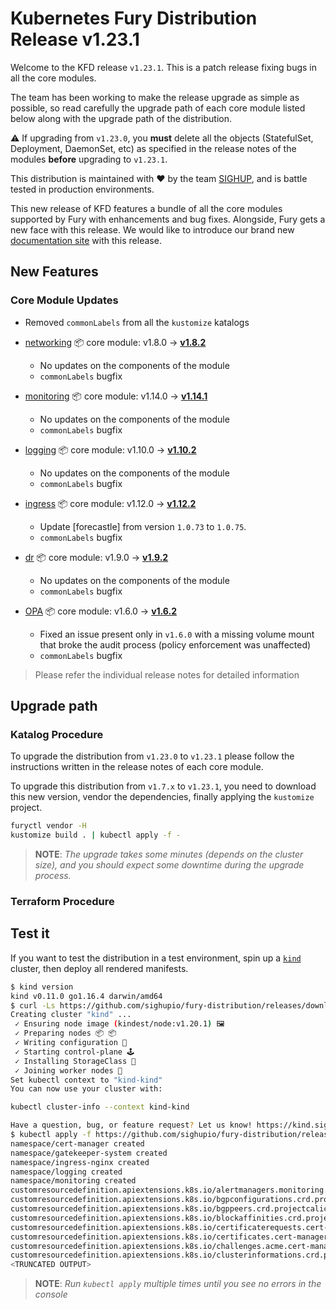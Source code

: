 # Kubernetes Fury Distribution Release v1.23.1

Welcome to the KFD release `v1.23.1`. This is a patch release
fixing bugs in all the core modules.

The team has been working to make the release upgrade as simple as possible, so read carefully the upgrade path of each
core module listed below along with the upgrade path of the distribution.

⚠️ If upgrading from `v1.23.0`, you **must** delete all the objects (StatefulSet, Deployment, DaemonSet, etc) as specified in the release notes of the modules
**before** upgrading to `v1.23.1`.

This distribution is maintained with ❤️ by the team [SIGHUP](https://sighup.io/),
and is battle tested in production environments.

This new release of KFD features a bundle of all the core modules supported by
Fury with enhancements and bug fixes. Alongside, Fury gets a new face with this
release. We would like to introduce our brand new
[documentation site](https://docs.kubernetesfury.com/) with this release.

## New Features

### Core Module Updates

- Removed `commonLabels` from all the `kustomize` katalogs

- [networking](https://github.com/sighupio/fury-kubernetes-networking) 📦 core module: v1.8.0 -> [**v1.8.2**](https://github.com/sighupio/fury-kubernetes-networking/releases/tag/v1.8.2)
  - No updates on the components of the module
  - `commonLabels` bugfix
- [monitoring](https://github.com/sighupio/fury-kubernetes-monitoring) 📦 core module: v1.14.0 -> [**v1.14.1**](https://github.com/sighupio/fury-kubernetes-monitoring/releases/tag/v1.14.1)
  - No updates on the components of the module
  - `commonLabels` bugfix
- [logging](https://github.com/sighupio/fury-kubernetes-logging) 📦 core module: v1.10.0 -> [**v1.10.2**](https://github.com/sighupio/fury-kubernetes-logging/releases/tag/v1.10.2)
  - No updates on the components of the module
  - `commonLabels` bugfix
- [ingress](https://github.com/sighupio/fury-kubernetes-ingress) 📦 core module: v1.12.0 -> [**v1.12.2**](https://github.com/sighupio/fury-kubernetes-ingress/releases/tag/v1.12.2)
  - Update [forecastle] from version `1.0.73` to `1.0.75`.
  - `commonLabels` bugfix
- [dr](https://github.com/sighupio/fury-kubernetes-dr) 📦 core module: v1.9.0 -> [**v1.9.2**](https://github.com/sighupio/fury-kubernetes-dr/releases/tag/v1.9.2)
  - No updates on the components of the module
  - `commonLabels` bugfix
- [OPA](https://github.com/sighupio/fury-kubernetes-opa) 📦 core module: v1.6.0 -> [**v1.6.2**](https://github.com/sighupio/fury-kubernetes-opa/releases/tag/v1.6.2)
  - Fixed an issue present only in `v1.6.0` with a missing volume mount that broke the audit process (policy enforcement was unaffected)
  - `commonLabels` bugfix

> Please refer the individual release notes for detailed information

## Upgrade path

### Katalog Procedure
To upgrade the distribution from `v1.23.0` to `v1.23.1` please follow the instructions written in the release notes of each core module.

To upgrade this distribution from `v1.7.x` to `v1.23.1`, you need to download this new version, vendor the dependencies,
finally applying the `kustomize` project.

```bash
furyctl vendor -H
kustomize build . | kubectl apply -f -
```

> **NOTE**: *The upgrade takes some minutes (depends on the cluster size), and you should expect some downtime during
the upgrade process.*

### Terraform Procedure

## Test it

If you want to test the distribution in a test environment, spin up a
[`kind`](https://github.com/kubernetes-sigs/kind/releases/tag/v0.11.0) cluster, then deploy all rendered manifests.

```bash
$ kind version
kind v0.11.0 go1.16.4 darwin/amd64
$ curl -Ls https://github.com/sighupio/fury-distribution/releases/download/v1.23.1/katalog/tests/config/kind-config | kind create cluster --image registry.sighup.io/fury/kindest/node:v1.23.1 --config -
Creating cluster "kind" ...
 ✓ Ensuring node image (kindest/node:v1.20.1) 🖼
 ✓ Preparing nodes 📦 📦
 ✓ Writing configuration 📜
 ✓ Starting control-plane 🕹️
 ✓ Installing StorageClass 💾
 ✓ Joining worker nodes 🚜
Set kubectl context to "kind-kind"
You can now use your cluster with:

kubectl cluster-info --context kind-kind

Have a question, bug, or feature request? Let us know! https://kind.sigs.k8s.io/#community 🙂
$ kubectl apply -f https://github.com/sighupio/fury-distribution/releases/download/v1.23.1/fury-distribution-v1.23.1.yml
namespace/cert-manager created
namespace/gatekeeper-system created
namespace/ingress-nginx created
namespace/logging created
namespace/monitoring created
customresourcedefinition.apiextensions.k8s.io/alertmanagers.monitoring.coreos.com created
customresourcedefinition.apiextensions.k8s.io/bgpconfigurations.crd.projectcalico.org created
customresourcedefinition.apiextensions.k8s.io/bgppeers.crd.projectcalico.org created
customresourcedefinition.apiextensions.k8s.io/blockaffinities.crd.projectcalico.org created
customresourcedefinition.apiextensions.k8s.io/certificaterequests.cert-manager.io created
customresourcedefinition.apiextensions.k8s.io/certificates.cert-manager.io created
customresourcedefinition.apiextensions.k8s.io/challenges.acme.cert-manager.io created
customresourcedefinition.apiextensions.k8s.io/clusterinformations.crd.projectcalico.org created
<TRUNCATED OUTPUT>
```

> **NOTE**: *Run `kubectl apply` multiple times until you see no errors in the console*
